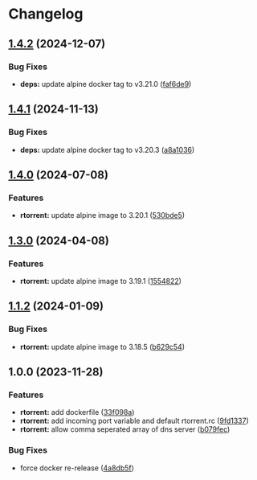 # Changelog

## [1.4.2](https://github.com/lupusbytes/vpn-rtorrent-flood/compare/rtorrent@v1.4.1...rtorrent@v1.4.2) (2024-12-07)


### Bug Fixes

* **deps:** update alpine docker tag to v3.21.0 ([faf6de9](https://github.com/lupusbytes/vpn-rtorrent-flood/commit/faf6de94ad563cdfb2f854bd446e783c2643ee2e))

## [1.4.1](https://github.com/lupusbytes/vpn-rtorrent-flood/compare/rtorrent-v1.4.0...rtorrent@v1.4.1) (2024-11-13)


### Bug Fixes

* **deps:** update alpine docker tag to v3.20.3 ([a8a1036](https://github.com/lupusbytes/vpn-rtorrent-flood/commit/a8a10367916e91fd60a5062286b7c7a1ccd5316f))

## [1.4.0](https://github.com/lupusbytes/vpn-rtorrent-flood/compare/v1.3.0...v1.4.0) (2024-07-08)


### Features

* **rtorrent:** update alpine image to 3.20.1 ([530bde5](https://github.com/lupusbytes/vpn-rtorrent-flood/commit/530bde5222ca6333205bfce57bf8c0dc7cd6e7f0))

## [1.3.0](https://github.com/lupusbytes/vpn-rtorrent-flood/compare/v1.2.0...v1.3.0) (2024-04-08)


### Features

* **rtorrent:** update alpine image to 3.19.1 ([1554822](https://github.com/lupusbytes/vpn-rtorrent-flood/commit/1554822b1c39fad2141271838ad35c755fb2c632))

## [1.1.2](https://github.com/lupusbytes/vpn-rtorrent-flood/compare/v1.1.1...v1.1.2) (2024-01-09)


### Bug Fixes

* **rtorrent:** update alpine image to 3.18.5 ([b629c54](https://github.com/lupusbytes/vpn-rtorrent-flood/commit/b629c54413cc82736132dc5a23879e7d0b1a90ce))

## 1.0.0 (2023-11-28)


### Features

* **rtorrent:** add dockerfile ([33f098a](https://github.com/lupusbytes/vpn-rtorrent-flood/commit/33f098a49d14bf4655e956ac4079643dfc5611b6))
* **rtorrent:** add incoming port variable and default rtorrent.rc ([9fd1337](https://github.com/lupusbytes/vpn-rtorrent-flood/commit/9fd133735c02f2dce0e7ac79a1d9d6b8ff7bd1b8))
* **rtorrent:** allow comma seperated array of dns server ([b079fec](https://github.com/lupusbytes/vpn-rtorrent-flood/commit/b079fecf69da784697f0b76ec99fa23dffa025e1))


### Bug Fixes

* force docker re-release ([4a8db5f](https://github.com/lupusbytes/vpn-rtorrent-flood/commit/4a8db5f7530d17deda5daed187c8bb3ffda51b1f))
